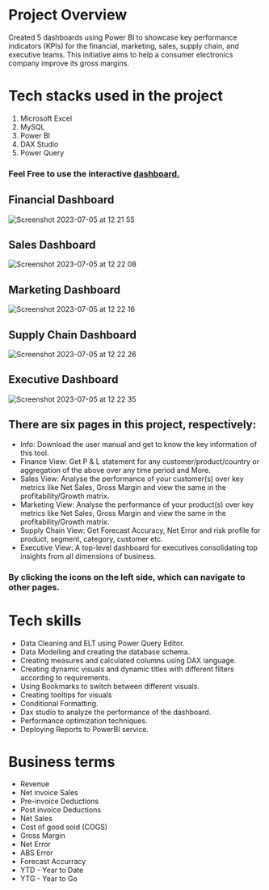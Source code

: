 # Project Overview

Created 5 dashboards using Power BI to showcase key performance indicators (KPIs) for the financial, marketing, sales, supply chain, and executive teams. This initiative 
aims to help a consumer electronics company improve its gross margins.

# Tech stacks used in the project
1. Microsoft Excel
2. MySQL
3. Power BI
4. DAX Studio
5. Power Query

### Feel Free to use the interactive [dashboard.](https://app.powerbi.com/view?r=eyJrIjoiYzNjMzc5NDYtMWRiZC00NzliLWFiZWEtZDY2ODJkZmRkNjNlIiwidCI6ImZmNzU3YjAyLTIxOGYtNGZlNi1hNjkyLTA2ZTRmMjFhNzUxYSJ9)

## Financial Dashboard
![Screenshot 2023-07-05 at 12 21 55](https://github.com/AnalystEric/Consumer_Electronics_Analysis/assets/127030648/65b24c11-ba34-4dca-8034-f57dc0c96d5b)

## Sales Dashboard
![Screenshot 2023-07-05 at 12 22 08](https://github.com/AnalystEric/Consumer_Electronics_Analysis/assets/127030648/d2c405bf-8587-4aed-a61a-7852d2dd0898)

## Marketing Dashboard
![Screenshot 2023-07-05 at 12 22 16](https://github.com/AnalystEric/Consumer_Electronics_Analysis/assets/127030648/574cd60b-2647-4db9-8fb9-424c1541d62a)

## Supply Chain Dashboard
![Screenshot 2023-07-05 at 12 22 26](https://github.com/AnalystEric/Consumer_Electronics_Analysis/assets/127030648/b4861e31-0316-410d-9b5b-3c16d494506f)

## Executive Dashboard
![Screenshot 2023-07-05 at 12 22 35](https://github.com/AnalystEric/Consumer_Electronics_Analysis/assets/127030648/93500c8b-456b-4f66-a946-be61534e74e8)




## There are six pages in this project, respectively:
* Info: Download the user manual and get to know the key information of this tool.
* Finance View: Get P & L statement for any customer/product/country or aggregation of the above over any time period and More.
* Sales View: Analyse the performance of your customer(s) over key metrics like Net Sales, Gross Margin and view the same in the profitability/Growth matrix.
* Marketing View: Analyse the performance of your product(s) over key metrics like Net Sales, Gross Margin and view the same in the profitability/Growth matrix.
* Supply Chain View: Get Forecast Accuracy, Net Error and risk profile for product, segment, category, customer etc.
* Executive View: A top-level dashboard for executives consolidating top insights from all dimensions of business.

### By clicking the icons on the left side, which can navigate to other pages.


# Tech skills
* Data Cleaning and ELT using Power Query Editor.
* Data Modelling and creating the database schema.
* Creating measures and calculated columns using DAX language.
* Creating dynamic visuals and dynamic titles with different filters according to requirements.
* Using Bookmarks to switch between different visuals.
* Creating tooltips for visuals
* Conditional Formatting.
* Dax studio to analyze the performance of the dashboard.
* Performance optimization techniques.
* Deploying Reports to PowerBI service.

# Business terms
* Revenue
* Net invoice Sales
* Pre-invoice Deductions
* Post invoice Deductions
* Net Sales
* Cost of good sold (COGS)
* Gross Margin
* Net Error
* ABS Error
* Forecast Accurracy
* YTD - Year to Date
* YTG - Year to Go

